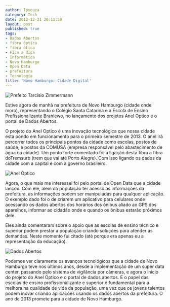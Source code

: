 ```yaml
---
author: lpsouza
category: Tech
date: 2012-12-21 20:11:58
layout: post
published: true
tags:
- Dados Abertos
- fibra óptica
- fibra ótica
- Fica a dica
- Informática
- Novo Hamburgo
- Open Data
- prefeitura
- Tecnologia
title: 'Novo Hamburgo: Cidade Digital'
---
```


![Prefeito Tarcísio Zimmermann](https://luizsouza.com.br/wp-content/upload/2012/12/prefeito.jpg)

Estive agora de manhã na prefeitura de Novo Hamburgo (cidade onde moro), representando o Colégio Santa Catarina e a Escola de Ensino Profissionalizante Braniewo, no lançamento dos projetos Anel Optico e o portal de Dados Abertos.

O projeto do Anel Optico é uma inovação tecnológica que nossa cidade esta pondo em funcionamento para o primeiro semestre de 2013. O anel irá percorrer todos os principais pontos da cidade como escolas, postos de saúde, e postos da COMUSA (empresa responsável pelo abastecimento de água da cidade). Um ponto forte comentado foi a ligação desta fibra a fibra doTremsurb (trem que vai até Porto Alegre). Com isso ligando os dados da cidade com a capital e com a governo brasileiro.

![Anel Óptico](https://luizsouza.com.br/wp-content/upload/2012/12/aneloptico.jpg)

Agora, o que mais me interessei foi pelo portal de Open Data que a cidade lançou. Com ele, alem da população ter acesso as informações da prefeitura, as informações podem ser manipuladas para qualquer aplicação. O exemplo dado foi o de criarem um aplicativo para celulares onde acessando os dados abertos dos horários dos ônibus aliado ao GPS dos aparelhos, informar ao cidadão onde e quando os ônibus estarão próximos dele.

Eles ainda comentaram sobre o apoio que as escolas de ensino técnico e superior podem prestar a população criando soluções para atender as demandas. Neste momento fui citado (até porque era apenas eu a representação da educação).

![Dados Abertos](https://luizsouza.com.br/wp-content/upload/2012/12/dados-abertos.jpg)

Podemos ver claramente os avanços tecnológicos que a cidade de Novo Hamburgo teve nos últimos anos, desde a implementação de um super data center, passando pelo sistema de vigilância por câmeras, e agora o inicio do projeto do Anel Óptico e o portal de dados abertos. E o papel das escolas de ensino profissionalizante e superior é fundamental para a melhora na qualidade de vida da população, uma vez que os jovens talentos podem inovar criando aplicações usando os dados abertos da prefeitura. O ano de 2013 promete para a cidade de Novo Hamburgo.